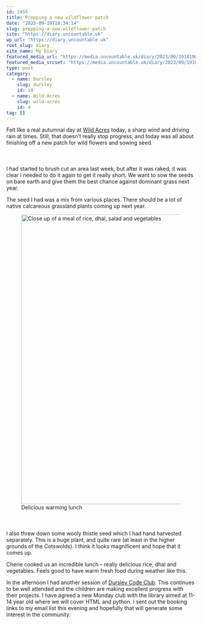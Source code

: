 ```yaml
---
id: 2456
title: Prepping a new wildflower patch
date: "2023-09-19T18:34:14"
slug: prepping-a-new-wildflower-patch
site: "https://diary.uncountable.uk"
wp_url: "https://diary.uncountable.uk"
root_slug: diary
site_name: My Diary
featured_media_url: "https://media.uncountable.uk/diary/2023/09/19181906/IMG20230919114744.webp"
featured_media_srcset: "https://media.uncountable.uk/diary/2023/09/19181906/IMG20230919114744-300x152.webp 300w, https://media.uncountable.uk/diary/2023/09/19181906/IMG20230919114744-1024x518.webp 1024w, https://media.uncountable.uk/diary/2023/09/19181906/IMG20230919114744-150x150.webp 150w, https://media.uncountable.uk/diary/2023/09/19181906/IMG20230919114744-640x324.webp 640w, https://media.uncountable.uk/diary/2023/09/19181906/IMG20230919114744.webp 2000w"
type: post
category:
  - name: Dursley
    slug: dursley
    id: 10
  - name: Wild Acres
    slug: wild-acres
    id: 4
tag: []
---
```



<p>Felt like a real autumnal day at <a href="https://wildacres.org.uk/">Wild Acres</a> today, a sharp wind and driving rain at times.  Still, that doesn&#8217;t really stop progress, and today was all about finishing off a new patch for wild flowers and sowing seed.</p>


<style>.kb-row-layout-id2456_9e05be-48 > .kt-row-column-wrap{align-content:start;}:where(.kb-row-layout-id2456_9e05be-48 > .kt-row-column-wrap) > .wp-block-kadence-column{justify-content:start;}.kb-row-layout-id2456_9e05be-48 > .kt-row-column-wrap{column-gap:var(--global-kb-gap-md, 2rem);row-gap:var(--global-kb-gap-md, 2rem);padding-top:var(--global-kb-spacing-sm, 1.5rem);padding-bottom:var(--global-kb-spacing-sm, 1.5rem);grid-template-columns:repeat(2, minmax(0, 1fr));}.kb-row-layout-id2456_9e05be-48 > .kt-row-layout-overlay{opacity:0.30;}@media all and (max-width: 1024px){.kb-row-layout-id2456_9e05be-48 > .kt-row-column-wrap{grid-template-columns:repeat(2, minmax(0, 1fr));}}@media all and (max-width: 767px){.kb-row-layout-id2456_9e05be-48 > .kt-row-column-wrap{grid-template-columns:minmax(0, 1fr);}.kb-row-layout-id2456_9e05be-48 > .kt-row-column-wrap > .wp-block-kadence-column:nth-of-type(1){order:2;}.kb-row-layout-id2456_9e05be-48 > .kt-row-column-wrap > .wp-block-kadence-column:nth-of-type(2){order:1;}.kb-row-layout-id2456_9e05be-48 > .kt-row-column-wrap > .wp-block-kadence-column:nth-of-type(3){order:12;}.kb-row-layout-id2456_9e05be-48 > .kt-row-column-wrap > .wp-block-kadence-column:nth-of-type(4){order:11;}.kb-row-layout-id2456_9e05be-48 > .kt-row-column-wrap > .wp-block-kadence-column:nth-of-type(5){order:22;}.kb-row-layout-id2456_9e05be-48 > .kt-row-column-wrap > .wp-block-kadence-column:nth-of-type(6){order:21;}.kb-row-layout-id2456_9e05be-48 > .kt-row-column-wrap > .wp-block-kadence-column:nth-of-type(7){order:32;}.kb-row-layout-id2456_9e05be-48 > .kt-row-column-wrap > .wp-block-kadence-column:nth-of-type(8){order:31;}}</style><div class="kb-row-layout-wrap kb-row-layout-id2456_9e05be-48 alignnone wp-block-kadence-rowlayout"><div class="kt-row-column-wrap kt-has-2-columns kt-row-layout-equal kt-tab-layout-inherit kt-mobile-layout-row kt-row-valign-top">
<style>.kadence-column2456_3711e5-5d > .kt-inside-inner-col,.kadence-column2456_3711e5-5d > .kt-inside-inner-col:before{border-top-left-radius:0px;border-top-right-radius:0px;border-bottom-right-radius:0px;border-bottom-left-radius:0px;}.kadence-column2456_3711e5-5d > .kt-inside-inner-col{column-gap:var(--global-kb-gap-sm, 1rem);}.kadence-column2456_3711e5-5d > .kt-inside-inner-col{flex-direction:column;}.kadence-column2456_3711e5-5d > .kt-inside-inner-col > .aligncenter{width:100%;}.kadence-column2456_3711e5-5d > .kt-inside-inner-col:before{opacity:0.3;}.kadence-column2456_3711e5-5d{position:relative;}@media all and (max-width: 1024px){.kadence-column2456_3711e5-5d > .kt-inside-inner-col{flex-direction:column;justify-content:center;}}@media all and (max-width: 767px){.kadence-column2456_3711e5-5d > .kt-inside-inner-col{flex-direction:column;justify-content:center;}}</style>
<div class="wp-block-kadence-column kadence-column2456_3711e5-5d"><div class="kt-inside-inner-col">
<p>I had started to brush cut an area last week, but after it was raked, it was clear I needed to do it again to get it really short.  We want to sow the seeds on bare earth and give them the best chance against dominant grass next year.</p>



<p>The seed I had was a mix from various places.  There should be a lot of native calcareous grassland plants coming up next year.</p>
</div></div>


<style>.kadence-column2456_75265f-36 > .kt-inside-inner-col,.kadence-column2456_75265f-36 > .kt-inside-inner-col:before{border-top-left-radius:0px;border-top-right-radius:0px;border-bottom-right-radius:0px;border-bottom-left-radius:0px;}.kadence-column2456_75265f-36 > .kt-inside-inner-col{column-gap:var(--global-kb-gap-sm, 1rem);}.kadence-column2456_75265f-36 > .kt-inside-inner-col{flex-direction:column;}.kadence-column2456_75265f-36 > .kt-inside-inner-col > .aligncenter{width:100%;}.kadence-column2456_75265f-36 > .kt-inside-inner-col:before{opacity:0.3;}.kadence-column2456_75265f-36{position:relative;}@media all and (max-width: 1024px){.kadence-column2456_75265f-36 > .kt-inside-inner-col{flex-direction:column;justify-content:center;}}@media all and (max-width: 767px){.kadence-column2456_75265f-36 > .kt-inside-inner-col{flex-direction:column;justify-content:center;}}</style>
<div class="wp-block-kadence-column kadence-column2456_75265f-36"><div class="kt-inside-inner-col">
<figure class="wp-block-image size-large"><img loading="lazy" decoding="async" width="1024" height="768" src="https://media.uncountable.uk/diary/2023/09/19181908/IMG20230919131424-1024x768.webp" alt="Close up of a meal of rice, dhal, salad and vegetables" class="wp-image-2458" srcset="https://media.uncountable.uk/diary/2023/09/19181908/IMG20230919131424-1024x768.webp 1024w, https://media.uncountable.uk/diary/2023/09/19181908/IMG20230919131424-300x225.webp 300w, https://media.uncountable.uk/diary/2023/09/19181908/IMG20230919131424-640x480.webp 640w, https://media.uncountable.uk/diary/2023/09/19181908/IMG20230919131424.webp 2000w" sizes="auto, (max-width: 1024px) 100vw, 1024px" /><figcaption class="wp-element-caption">Delicious warming lunch</figcaption></figure>
</div></div>

</div></div>


<p>I also threw down some wooly thistle seed which I had hand harvested separately.  This is a huge plant, and quite rare (at least in the higher grounds of the Cotswolds).  I think it looks magnificent and hope that it comes up.</p>



<p>Cherie cooked us an incredible lunch &#8211; really delicious rice, dhal and vegetables.  Feels good to have warm fresh food during weather like this.</p>



<p>In the afternoon I had another session of <a href="https://www.facebook.com/dursleycodeclub">Dursley Code Club</a>.  This continues to be well attended and the children are making excellent progress with their projects.  I have agreed a new Monday club with the library aimed at 11-14 year old where we will cover HTML and python.  I sent out the booking links to my email list this evening and hopefully that will generate some interest in the community.</p>
